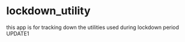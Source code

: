 # lockdown_utility

this app is for tracking down the utilities used during lockdown period
UPDATE1

